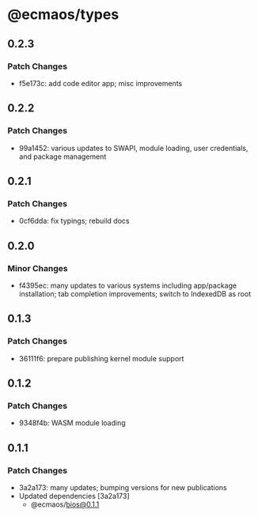 # @ecmaos/types

## 0.2.3

### Patch Changes

- f5e173c: add code editor app; misc improvements

## 0.2.2

### Patch Changes

- 99a1452: various updates to SWAPI, module loading, user credentials, and package management

## 0.2.1

### Patch Changes

- 0cf6dda: fix typings; rebuild docs

## 0.2.0

### Minor Changes

- f4395ec: many updates to various systems including app/package installation; tab completion improvements; switch to IndexedDB as root

## 0.1.3

### Patch Changes

- 36111f6: prepare publishing kernel module support

## 0.1.2

### Patch Changes

- 9348f4b: WASM module loading

## 0.1.1

### Patch Changes

- 3a2a173: many updates; bumping versions for new publications
- Updated dependencies [3a2a173]
  - @ecmaos/bios@0.1.1
